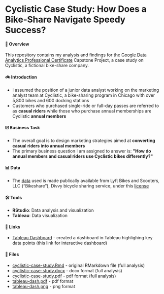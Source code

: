 # Cyclistic Case Study: How Does a Bike-Share Navigate Speedy Success?

#### 📜 Overview
This repository contains my analysis and findings for the [Google Data Analytics Professional Certificate](https://www.coursera.org/professional-certificates/google-data-analytics) Capstone Project, a case study on Cyclistic, a fictional bike-share company.

#### 🚲 Introduction
- I assumed the position of a junior data analyst working on the marketing analyst team at Cyclistic, a bike-sharing program in Chicago with over 5,800 bikes and 600 docking stations
- Customers who purchased single-ride or full-day passes are referred to as **casual riders** while those who purchase annual memberships are Cyclistic **annual members**

#### ☑️ Business Task
- The overall goal is to design marketing strategies aimed at **converting casual riders into annual members**
- The primary business question I am assigned to answer is: **"How do annual members and casual riders use Cyclistic bikes differently?"**

#### 📊 Data
- The [data](https://divvy-tripdata.s3.amazonaws.com/index.html) used is made publically available from Lyft Bikes and Scooters, LLC (“Bikeshare”), Divvy bicycle sharing service, under this [license](https://divvybikes.com/data-license-agreement)

#### 🛠️ Tools
- **RStudio**: Data analysis and visualization
- **Tableau**: Data visualization

#### 🔗 Links
- [Tableau Dashboard](https://public.tableau.com/app/profile/danny.nguyen1367/viz/GoogleDataAnalyticsCaseStudy_17241631643040/Dashboard1) - created a dashboard in Tableau highlighing key data points (this link for interactive dashboard)

#### 📂 Files
- [cyclistic-case-study.Rmd](https://github.com/danny-nguye1/google-data-analytics-case-study/blob/main/cyclistic-case-study.Rmd) - original RMarkdown file (full analysis)
- [cyclistic-case-study.docx](https://github.com/danny-nguye1/google-data-analytics-case-study/blob/main/cyclistic-case-study.docx) - docx format (full analysis)
- [cyclistic-case-study.pdf]() - pdf format (full analysis)
- [tableau-dash.pdf](https://github.com/danny-nguye1/google-data-analytics-case-study/blob/f00f4775fae4b0250ae8c84d03ebdad1c9449fcf/tableau-dash.pdf) - pdf format
- [tableau-dash.png](https://github.com/danny-nguye1/google-data-analytics-case-study/blob/0589d370582aeae900960bcf8d5348b6f9770de9/tableau-dash.png) - png format
